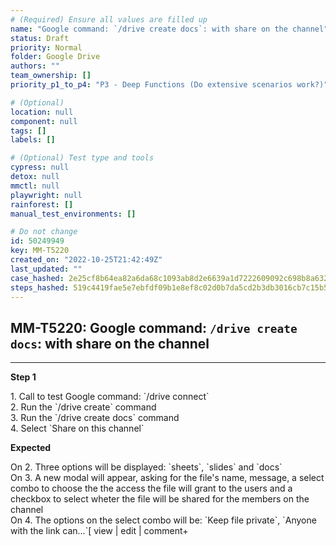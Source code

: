 ```yaml
---
# (Required) Ensure all values are filled up
name: "Google command: `/drive create docs`: with share on the channel"
status: Draft
priority: Normal
folder: Google Drive
authors: ""
team_ownership: []
priority_p1_to_p4: "P3 - Deep Functions (Do extensive scenarios work?)"

# (Optional)
location: null
component: null
tags: []
labels: []

# (Optional) Test type and tools
cypress: null
detox: null
mmctl: null
playwright: null
rainforest: []
manual_test_environments: []

# Do not change
id: 50249949
key: MM-T5220
created_on: "2022-10-25T21:42:49Z"
last_updated: ""
case_hashed: 2e25cf8b64ea82a6da68c1093ab8d2e6639a1d7222609092c698b8a632d49c17a8e6eb4cde025f7889207be6e1623325
steps_hashed: 519c4419fae5e7ebfdf09b1e8ef8c02d0b7da5cd2b3db3016cb7c15b59fc57026739a2ffcf4f5cc44747d82b4875712c
---
```


<!-- (Auto-generated) Based on frontmatter's "key" and "name" -->

## MM-T5220: Google command: `/drive create docs`: with share on the channel

---

**Step 1**

1\. Call to test Google command: \`/drive connect\`\
2\. Run the \`/drive create\` command\
3\. Run the \`/drive create docs\` command\
4\. Select \`Share on this channel\`

**Expected**

On 2. Three options will be displayed: \`sheets\`, \`slides\` and \`docs\`\
On 3. A new modal will appear, asking for the file's name, message, a select combo to choose the the access the file will grant to the users and a checkbox to select wheter the file will be shared for the members on the channel\
On 4. The options on the select combo will be: \`Keep file private\`, \`Anyone with the link can...\`\[ view | edit | comment+
